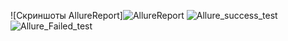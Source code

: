 ![Скриншоты AllureReport]![AllureReport](https://github.com/user-attachments/assets/196501b7-47fc-4f70-aae5-81fb3a68ecc2)
![Allure_success_test](https://github.com/user-attachments/assets/27f7c69a-e5fb-48ab-b1e9-cb1689643e10)
![Allure_Failed_test](https://github.com/user-attachments/assets/bced17a2-1183-425e-bfab-7cc06130a381)
